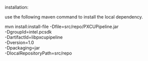 installation:

use the following maven command to install the local dependency.

mvn install:install-file -Dfile=src/repo/PXCUPipeline.jar \
-DgroupId=intel.pcsdk \
-DartifactId=libpxcupipeline \
-Dversion=1.0 \
-Dpackaging=jar \
-DlocalRepositoryPath=src/repo
